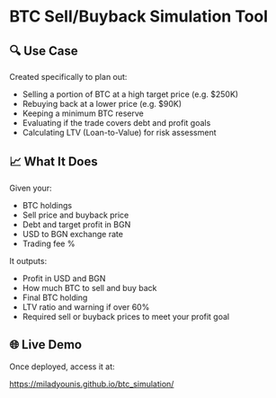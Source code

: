 # BTC Sell/Buyback Simulation Tool

## 🔍 Use Case

Created specifically to plan out:
- Selling a portion of BTC at a high target price (e.g. $250K)
- Rebuying back at a lower price (e.g. $90K)
- Keeping a minimum BTC reserve
- Evaluating if the trade covers debt and profit goals
- Calculating LTV (Loan-to-Value) for risk assessment

## 📈 What It Does

Given your:
- BTC holdings
- Sell price and buyback price
- Debt and target profit in BGN
- USD to BGN exchange rate
- Trading fee %

It outputs:
- Profit in USD and BGN
- How much BTC to sell and buy back
- Final BTC holding
- LTV ratio and warning if over 60%
- Required sell or buyback prices to meet your profit goal

## 🌐 Live Demo

Once deployed, access it at:

https://miladyounis.github.io/btc_simulation/
